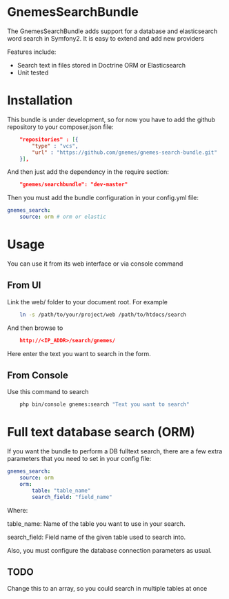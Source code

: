 GnemesSearchBundle
==================

The GnemesSearchBundle adds support for a database and elasticsearch word search in Symfony2.
It is easy to extend and add new providers 

Features include:

- Search text in files stored in Doctrine ORM or Elasticsearch
- Unit tested

Installation
============

This bundle is under development, so for now you have to add the github repository to your composer.json file:

```json
    "repositories" : [{
        "type" : "vcs",
        "url" : "https://github.com/gnemes/gnemes-search-bundle.git"
    }],
```

And then just add the dependency in the require section:

```json
    "gnemes/searchbundle": "dev-master"
```

Then you must add the bundle configuration in your config.yml file:

```yml
gnemes_search:
    source: orm # orm or elastic
```

Usage
=====

You can use it from its web interface or via console command

From UI
-------

Link the web/ folder to your document root. For example 

```bash
    ln -s /path/to/your/project/web /path/to/htdocs/search
```

And then browse to

```json
    http://<IP_ADDR>/search/gnemes/
```

Here enter the text you want to search in the form.

From Console
------------

Use this command to search

```bash
    php bin/console gnemes:search "Text you want to search"
```

Full text database search (ORM)
===============================

If you want the bundle to perform a DB fulltext search, there are a few extra
parameters that you need to set in your config file:

```yml
gnemes_search:
    source: orm
    orm:
        table: "table_name"
        search_field: "field_name"
```

Where:

table_name: Name of the table you want to use in your search.

search_field: Field name of the given table used to search into.

Also, you must configure the database connection parameters as usual.

TODO
----

Change this to an array, so you could search in multiple tables at once